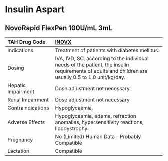 # Insulin Aspart

## NovoRapid FlexPen 100U/mL 3mL

| TAH Drug Code      | [INOVX](https://www.tahsda.org.tw/drugs/hissearch.php?drug_code=INOVX)                                                                              |
|:-------------------|:----------------------------------------------------------------------------------------------------------------------------------------------------|
| Indications        | Treatment of patients with diabetes mellitus.                                                                                                       |
| Dosing             | IVA, IVD, SC, according to the individual needs of the patient, the insulin requirements of adults and children are usually 0.5 to 1.0 unit/kg/day. |
| Hepatic Impairment | Dose adjustment not necessary                                                                                                                       |
| Renal Impairment   | Dose adjustment not necessary                                                                                                                       |
| Contraindications  | Hypoglycaemia.                                                                                                                                      |
| Adverse Effects    | Hypoglycaemia, edema, refraction anomalies, hypersensitivity reactions, lipodystrophy.                                                              |
| Pregnancy          | No (Limited) Human Data – Probably Compatible                                                                                                       |
| Lactation          | Compatible                                                                                                                                          |

